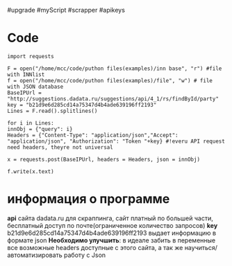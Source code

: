 #upgrade #myScript #scrapper #apikeys
# Code
```
import requests 
 
F = open("/home/mcc/code/puthon files(examples)/inn base", "r") #file with INNlist
f = open("/home/mcc/code/puthon files(examples)/file", "w") # file with JSON database
BaseIPUrl = "http://suggestions.dadata.ru/suggestions/api/4_1/rs/findById/party"
key = "b21d9e6d285cd14a75347d4b4ade639196ff2193"
Lines = F.read().splitlines() 

for i in Lines:
innObj = {"query": i}
Headers = {"Content-Type": "application/json","Accept": "application/json", "Authorization": "Token "+key} #!everu API request need headers, theyre not universal

x = requests.post(BaseIPUrl, headers = Headers, json = innObj)

f.write(x.text)
```
# информация о программе
**api** сайта dadata.ru для скраппинга, сайт платный по большей части, бесплатный доступ по почте(ограниченное количество запросов)
**key** b21d9e6d285cd14a75347d4b4ade639196ff2193
выдает информацию в формате json
**Необходимо улучшить**: в идеале забить в переменные все возможные headers доступные с этого сайта, а так же научиться/автоматизировать работу с Json


